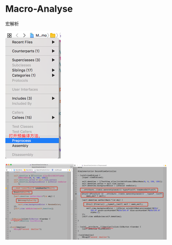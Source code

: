 # Macro-Analyse
宏解析


![image](https://github.com/DistanceLe/Images/raw/master/macro1.png)

![image](https://github.com/DistanceLe/Images/raw/master/macro2.png)